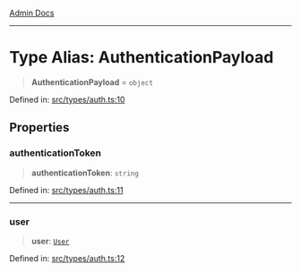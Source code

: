 [Admin Docs](/)

***

# Type Alias: AuthenticationPayload

> **AuthenticationPayload** = `object`

Defined in: [src/types/auth.ts:10](https://github.com/PalisadoesFoundation/talawa-admin/blob/main/src/types/auth.ts#L10)

## Properties

### authenticationToken

> **authenticationToken**: `string`

Defined in: [src/types/auth.ts:11](https://github.com/PalisadoesFoundation/talawa-admin/blob/main/src/types/auth.ts#L11)

***

### user

> **user**: [`User`](../../User/type/type-aliases/User.md)

Defined in: [src/types/auth.ts:12](https://github.com/PalisadoesFoundation/talawa-admin/blob/main/src/types/auth.ts#L12)
